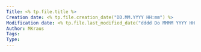 ```yaml
---
Title: <% tp.file.title %>
Creation date: <% tp.file.creation_date("DD.MM.YYYY HH:mm") %>
Modification date: <% tp.file.last_modified_date("dddd Do MMMM YYYY HH:mm:ss") %>
Author: MKraus
Tags: 
Type: 
---
```

